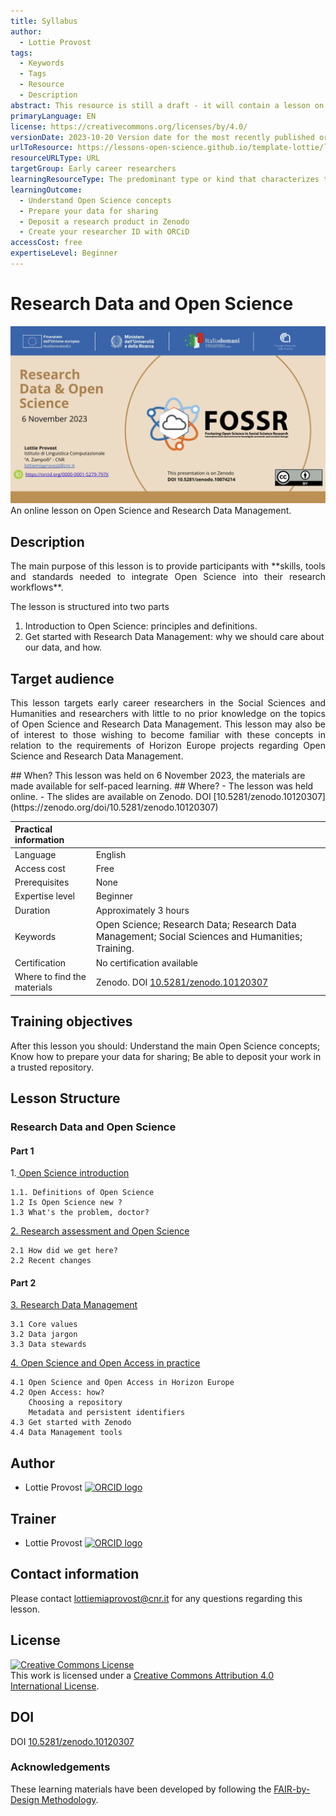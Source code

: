 ```yaml
---
title: Syllabus
author:
  - Lottie Provost
tags:
  - Keywords
  - Tags
  - Resource
  - Description
abstract: This resource is still a draft - it will contain a lesson on Open Science and RDM
primaryLanguage: EN
license: https://creativecommons.org/licenses/by/4.0/
versionDate: 2023-10-20 Version date for the most recently published or broadcast resource.
urlToResource: https://lessons-open-science.github.io/template-lottie/latest/
resourceURLType: URL
targetGroup: Early career researchers
learningResourceType: The predominant type or kind that characterizes the learning resource.
learningOutcome:
  - Understand Open Science concepts
  - Prepare your data for sharing
  - Deposit a research product in Zenodo
  - Create your researcher ID with ORCiD
accessCost: free
expertiseLevel: Beginner
---
```

# Research Data and Open Science 
![](attachments/Capture%20d’écran%202024-01-12%20à%2011.16.47.png)
An online lesson on Open Science and Research Data Management. 
## Description
<p align="justify">The main purpose of this lesson is to provide participants with **skills, tools and standards needed to integrate Open Science into their research workflows**.</p>

<p align="justify">The lesson is structured into two parts

1) Introduction to Open Science: principles and definitions.
2) Get started with Research Data Management: why we should care about our data, and how.</p>
## Target audience
<p align="justify">This lesson targets early career researchers in the Social Sciences and Humanities and researchers with little to no prior knowledge on the topics of Open Science and Research Data Management. 
This lesson may also be of interest to those wishing to become familiar with these concepts in relation to the requirements of Horizon Europe projects regarding Open Science and Research Data Management.</p>  
## When?
This lesson was held on 6 November 2023, the materials are made available for self-paced learning. 
## Where?
- The lesson was held online.
- The slides are available on Zenodo. DOI [10.5281/zenodo.10120307](https://zenodo.org/doi/10.5281/zenodo.10120307)

| Practical information       |                                                                                                                                              |
|:----------------------------|:---------------------------------------------------------------------------------------------------------------------------------------------|
| Language                    | English                                                                                                                                      |
| Access cost                 | Free                                                                                                                                         |
| Prerequisites               | None                                                                                                                                         |
| Expertise level             | Beginner                                                                                                                                     |
| Duration                    | Approximately 3 hours                                                                                                                        |
| Keywords                    | <span style="font-size: 15px;">Open Science; Research Data; Research Data Management; Social Sciences and Humanities; Training.&nbsp;</span> |
| Certification               | No certification available                                                                                                                   |
| Where to find the materials | Zenodo. DOI [10.5281/zenodo.10120307](https://zenodo.org/doi/10.5281/zenodo.10120307)                                                        |  

## Training objectives
After this lesson you should: Understand the main Open Science concepts; Know how to prepare your data for sharing; Be able to deposit your work in a trusted repository.
## Lesson Structure

### Research Data and Open Science
#### Part 1
1.<u> Open Science introduction</u>

	1.1. Definitions of Open Science
	1.2 Is Open Science new ?
	1.3 What's the problem, doctor?

<u>2. Research assessment and Open Science</u>

	2.1 How did we get here?
	2.2 Recent changes
#### Part 2
<u>3. Research Data Management</u>

	3.1 Core values 
	3.2 Data jargon 
	3.3 Data stewards

<u>4. Open Science and Open Access in practice</u>

	4.1 Open Science and Open Access in Horizon Europe 
	4.2 Open Access: how?
		Choosing a repository
		Metadata and persistent identifiers
	4.3 Get started with Zenodo
	4.4 Data Management tools 


## Author
- Lottie Provost [![ORCID logo](../attachments/orcid_16x16.webp)](https://orcid.org/0000-0001-5279-797X)

## Trainer
- Lottie Provost [![ORCID logo](../attachments/orcid_16x16.webp)](https://orcid.org/0000-0001-5279-797X)

## Contact information
Please contact [lottiemiaprovost@cnr.it](lottiemiaprovost@cnr.it) for any questions regarding this lesson. 

## License
<a rel="license" href="http://creativecommons.org/licenses/by/4.0/"><img alt="Creative Commons License" style="border-width:0" src="https://i.creativecommons.org/l/by/4.0/88x31.png" /></a><br />This work is licensed under a <a rel="license" href="http://creativecommons.org/licenses/by/4.0/">Creative Commons Attribution 4.0 International License</a>.

## DOI
DOI [10.5281/zenodo.10120307](https://zenodo.org/doi/10.5281/zenodo.10120307)

### Acknowledgements
These learning materials have been developed by following the [FAIR-by-Design Methodology](https://doi.org/10.5281/zenodo.7875540).